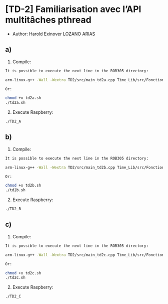 # [TD-2] Familiarisation avec l’API multitâches pthread

* Author: Harold Exinover LOZANO ARIAS

## a)
1. Compile:

```bash
It is possible to execute the next line in the ROB305 directory:

arm-linux-g++ -Wall -Wextra TD2/src/main_td2a.cpp Time_Lib/src/Fonctions.cpp Time_Lib/src/Operateurs.cpp -o TD2/TD2_A -lrt -lpthread;

Or:

chmod +x td2a.sh
./td2a.sh
```

2. Execute Raspberry:

```bash
./TD2_A
```

## b)
1. Compile:

```bash
It is possible to execute the next line in the ROB305 directory:

arm-linux-g++ -Wall -Wextra TD2/src/main_td2b.cpp Time_Lib/src/Fonctions.cpp Time_Lib/src/Operateurs.cpp -o TD2/TD2_B -lrt -lpthread;

Or:

chmod +x td2b.sh
./td2b.sh
```

2. Execute Raspberry:

```bash
./TD2_B
```


## c)
1. Compile:

```bash
It is possible to execute the next line in the ROB305 directory:

arm-linux-g++ -Wall -Wextra TD2/src/main_td2c.cpp Time_Lib/src/Fonctions.cpp Time_Lib/src/Operateurs.cpp -o TD2/TD2_C -lrt -lpthread;

Or:

chmod +x td2c.sh
./td2c.sh
```

2. Execute Raspberry:

```bash
./TD2_C
```


